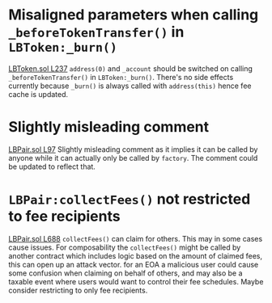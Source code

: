 # Misaligned parameters when calling `_beforeTokenTransfer()` in `LBToken:_burn()`
[LBToken.sol L237](https://github.com/code-423n4/2022-10-traderjoe/blob/79f25d48b907f9d0379dd803fc2abc9c5f57db93/src/LBToken.sol#L237)
`address(0)` and `_account` should be switched on calling `_beforeTokenTransfer()` in `LBToken:_burn()`. There's no side effects currently because `_burn()` is always called with `address(this)` hence fee cache is updated.

# Slightly misleading comment
[LBPair.sol L97](https://github.com/code-423n4/2022-10-traderjoe/blob/79f25d48b907f9d0379dd803fc2abc9c5f57db93/src/LBPair.sol#L97)
Slightly misleading comment as it implies it can be called by anyone while it can actually only be called by `factory`. The comment could be updated to reflect that.

# `LBPair:collectFees()` not restricted to fee recipients
[LBPair.sol L688](https://github.com/code-423n4/2022-10-traderjoe/blob/79f25d48b907f9d0379dd803fc2abc9c5f57db93/src/LBPair.sol#L688)
`collectFees()` can claim for others. This may in some cases cause issues. For composability the `collectFees()` might be called by another contract which includes logic based on the amount of claimed fees, this can open up an attack vector. for an EOA a malicious user could cause some confusion when claiming on behalf of others, and may also be a taxable event where users would want to control their fee schedules. Maybe consider restricting to only fee recipients.